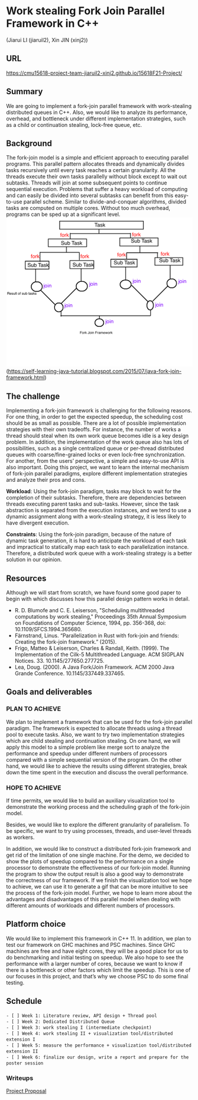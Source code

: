 # Work stealing Fork Join Parallel Framework in C++ 
(Jiarui LI (jiaruil2), Xin JIN (xinj2))

## URL
https://cmu15618-project-team-jiaruil2-xinj2.github.io/15618F21-Project/

## Summary
We are going to implement a fork-join parallel framework with work-stealing distributed queues in C++. Also, we would like to analyze its performance, overhead, and bottleneck under different implementation strategies, such as a child or continuation stealing, lock-free queue, etc.

## Background 
The fork-join model is a simple and efficient approach to executing parallel programs. This parallel pattern allocates threads and dynamically divides tasks recursively until every task reaches a certain granularity. All the threads execute their own tasks parallelly without block except to wait out subtasks. Threads will join at some subsequent points to continue sequential execution. 
Problems that suffer a heavy workload of computing and can easily be divided into several subtasks can benefit from this easy-to-use parallel scheme. Similar to divide-and-conquer algorithms, divided tasks are computed on multiple cores. Without too much overhead, programs can be sped up at a significant level.
![Image of fork-join model](https://github.com/cmu15618-project-team-jiaruil2-xinj2/15618F21-Project/blob/main/assets/iu.png?raw=true)
(https://self-learning-java-tutorial.blogspot.com/2015/07/java-fork-join-framework.html)

## The challenge
Implementing a fork-join framework is challenging for the following reasons. For one thing, in order to get the expected speedup, the scheduling cost should be as small as possible. There are a lot of possible implementation strategies with their own tradeoffs. For instance, the number of works a thread should steal when its own work queue becomes idle is a key design problem. In addition, the implementation of the work queue also has lots of possibilities, such as a single centralized queue or per-thread distributed queues with coarse/fine-grained locks or even lock-free synchronization. For another, from the users’ perspective, a simple and easy-to-use API is also important. Doing this project, we want to learn the internal mechanism of fork-join parallel paradigms, explore different implementation strategies and analyze their pros and cons.

**Workload**:
Using the fork-join paradigm, tasks may block to wait for the completion of their subtasks. Therefore, there are dependencies between threads executing parent tasks and sub-tasks. However, since the task abstraction is separated from the execution instances, and we tend to use a dynamic assignment along with a work-stealing strategy, it is less likely to have divergent execution.

**Constraints**: 
Using the fork-join paradigm, because of the nature of dynamic task generation, it is hard to anticipate the workload of each task and impractical to statically map each task to each parallelization instance. Therefore, a distributed work queue with a work-stealing strategy is a better solution in our opinion.

## Resources
Although we will start from scratch, we have found some good paper to begin with which discusses how this parallel design pattern works in detail. 
* R. D. Blumofe and C. E. Leiserson, "Scheduling multithreaded computations by work stealing," Proceedings 35th Annual Symposium on Foundations of Computer Science, 1994, pp. 356-368, doi: 10.1109/SFCS.1994.365680.
* Färnstrand, Linus. “Parallelization in Rust with fork-join and friends: Creating the fork-join framework.” (2015).
* Frigo, Matteo & Leiserson, Charles & Randall, Keith. (1999). The Implementation of the Cilk-5 Multithreaded Language. ACM SIGPLAN Notices. 33. 10.1145/277650.277725. 
* Lea, Doug. (2000). A Java Fork/Join Framework. ACM 2000 Java Grande Conference. 10.1145/337449.337465. 

## Goals and deliverables
### PLAN TO ACHIEVE
We plan to implement a framework that can be used for the fork-join parallel paradigm. The framework is expected to allocate threads using a thread pool to execute tasks. Also, we want to try two implementation strategies which are child stealing and continuation stealing. On one hand, we will apply this model to a simple problem like merge sort to analyze the performance and speedup under different numbers of processors compared with a simple sequential version of the program. On the other hand, we would like to achieve the results using different strategies, break down the time spent in the execution and discuss the overall performance.

### HOPE TO ACHIEVE
If time permits, we would like to build an auxiliary visualization tool to demonstrate the working process and the scheduling graph of the fork-join model.

Besides, we would like to explore the different granularity of parallelism. To be specific, we want to try using processes, threads, and user-level threads as workers.

In addition, we would like to construct a distributed fork-join framework and get rid of the limitation of one single machine.
For the demo, we decided to show the plots of speedup compared to the performance on a single processor to demonstrate the effectiveness of our fork-join model. Running the program to show the output result is also a good way to demonstrate the correctness of our framework. If we finish the visualization tool we hope to achieve, we can use it to generate a gif that can be more intuitive to see the process of the fork-join model.
Further, we hope to learn more about the advantages and disadvantages of this parallel model when dealing with different amounts of workloads and different numbers of processors.

## Platform choice
We would like to implement this framework in C++ 11. In addition, we plan to test our framework on GHC machines and PSC machines. Since GHC machines are free and have eight cores, they will be a good place for us to do benchmarking and initial testing on speedup. We also hope to see the performance with a larger number of cores, because we want to know if there is a bottleneck or other factors which limit the speedup. This is one of our focuses in this project, and that’s why we choose PSC to do some final testing. 

## Schedule
```
- [ ] Week 1: Literature review, API design + Thread pool
- [ ] Week 2: Dedicated Distributed Queue
- [ ] Week 3: work stealing I (intermediate checkpoint)
- [ ] Week 4: work stealing II + visualization tool/distributed extension I
- [ ] Week 5: measure the performance + visualization tool/distributed extension II
- [ ] Week 6: finalize our design, write a report and prepare for the poster session
```
### Writeups
[Project Proposal]({{https://github.com/cmu15618-project-team-jiaruil2-xinj2/15618F21-Project/blob/main/}}assets/proposal.pdf)
